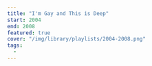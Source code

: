 ```yaml
---
title: "I'm Gay and This is Deep"
start: 2004
end: 2008
featured: true
cover: "/img/library/playlists/2004-2008.png"
tags:
  -
---
```

